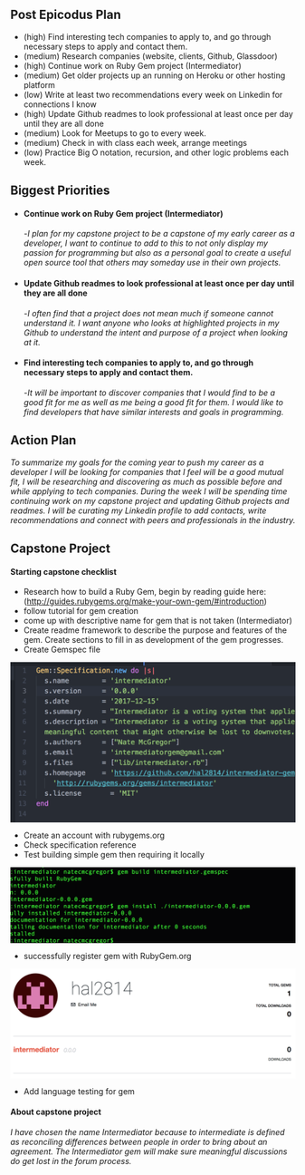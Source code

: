 ## Post Epicodus Plan

* (high) Find interesting tech companies to apply to, and go through necessary steps to apply and contact them.
* (medium) Research companies (website, clients, Github, Glassdoor)
* (high) Continue work on Ruby Gem project (Intermediator)
* (medium) Get older projects up an running on Heroku or other hosting platform
* (low) Write at least two recommendations every week on Linkedin for connections I know
* (high) Update Github readmes to look professional at least once per day until they are all done
* (medium) Look for Meetups to go to every week.
* (medium) Check in with class each week, arrange meetings
* (low) Practice Big O notation, recursion, and other logic problems each week.


## Biggest Priorities

* #### Continue work on Ruby Gem project (Intermediator)
  -_I plan for my capstone project to be a capstone of my early career as a developer, I want to continue to add to this to not only display my passion for programming but also as a personal goal to create a useful open source tool that others may someday use in their own projects._
* #### Update Github readmes to look professional at least once per day until they are all done
  -_I often find that a project does not mean much if someone cannot understand it. I want anyone who looks at highlighted projects in my Github to understand the intent and purpose of a project when looking at it._
* #### Find interesting tech companies to apply to, and go through necessary steps to apply and contact them.
  -_It will be important to discover companies that I would find to be a good fit for me as well as me being a good fit for them. I would like to find developers that have similar interests and goals in programming._

## Action Plan

_To summarize my goals for the coming year to push my career as a developer I will be looking for companies that I feel will be a good mutual fit, I will be researching and discovering as much as possible before and while applying to tech companies. During the week I will be spending time continuing work on my capstone project and updating Github projects and readmes. I will be curating my Linkedin profile to add contacts, write recommendations and connect with peers and professionals in the industry._

## Capstone Project

#### Starting capstone checklist
* Research how to build a Ruby Gem, begin by reading guide here: (http://guides.rubygems.org/make-your-own-gem/#introduction)
* follow tutorial for gem creation
* come up with descriptive name for gem that is not taken (Intermediator)
* Create readme framework to describe the purpose and features of the gem. Create sections to fill in as development of the gem progresses.
* Create Gemspec file
<img align="center" src="screen_gemspec.png">

* Create an account with rubygems.org
* Check specification reference
* Test building simple gem then requiring it locally
<img align="center" src="screen_build.png">

* successfully register gem with RubyGem.org
<img align="center" src="screen_rubyorg.png">

* Add language testing for gem

#### About capstone project
_I have chosen the name Intermediator because to intermediate is defined as reconciling differences between people in order to bring about an agreement. The Intermediator gem will make sure meaningful discussions do get lost in the forum process._
